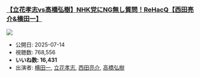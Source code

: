 ### [【立花孝志vs高橋弘樹】NHK党にNG無し質問！ReHacQ【西田亮介&横田一】](https://www.youtube.com/watch?v=_qzFJpEy_rI)
[![](https://img.youtube.com/vi/_qzFJpEy_rI/sddefault.jpg)](https://www.youtube.com/watch?v=_qzFJpEy_rI)
-   公開日: 2025-07-14
-   視聴数: 768,556
-   **いいね数: 16,431**
-   出演者: [横田一](/rehacq_fan/people/横田一 "wikilink"), [立花孝志](/rehacq_fan/people/立花孝志 "wikilink"), [西田亮介](/rehacq_fan/people/西田亮介 "wikilink"), [高橋弘樹](/rehacq_fan/people/高橋弘樹 "wikilink")
